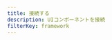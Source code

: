 ```yaml
---
title: 接続する
description: UIコンポーネントを接続
filterKey: framework
---
```


<inline-fragment framework="react" src="~/ui-legacy/api/fragments/react/connect.md"></inline-fragment> <inline-fragment framework="vue" src="~/ui-legacy/api/fragments/vue/connect.md"></inline-fragment> <inline-fragment framework="react-native" src="~/ui-legacy/api/fragments/react-native/connect.md"></inline-fragment>